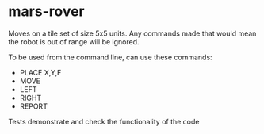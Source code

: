 # mars-rover

Moves on a tile set of size 5x5 units. Any commands made that would mean the robot is out of range will be ignored.

To be used from the command line, can use these commands:
- PLACE X,Y,F 
- MOVE
- LEFT
- RIGHT 
- REPORT

Tests demonstrate and check the functionality of the code